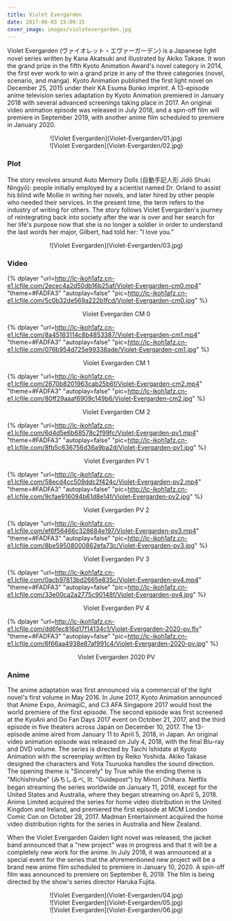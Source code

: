 ```yaml
---
title: Violet Evergarden
date: 2017-06-03 15:09:15
cover_image: images/violetevergarden.jpg
---
```

Violet Evergarden (ヴァイオレット・エヴァーガーデン) is a Japanese light novel series written by Kana Akatsuki and illustrated by Akiko Takase. It won the grand prize in the fifth Kyoto Animation Award's novel category in 2014, the first ever work to win a grand prize in any of the three categories (novel, scenario, and manga). Kyoto Animation published the first light novel on December 25, 2015 under their KA Esuma Bunko imprint.  A 13-episode anime television series adaptation by Kyoto Animation premiered in January 2018 with several advanced screenings taking place in 2017. An original video animation episode was released in July 2018, and a spin-off film will premiere in September 2019, with another anime film scheduled to premiere in January 2020.

<center>![Violet Evergarden](Violet-Evergarden/01.jpg)</center>

<center>![Violet Evergarden](Violet-Evergarden/02.jpg)</center>

### Plot
The story revolves around Auto Memory Dolls (自動手記人形 Jidō Shuki Ningyō): people initially employed by a scientist named Dr. Orland to assist his blind wife Mollie in writing her novels, and later hired by other people who needed their services. In the present time, the term refers to the industry of writing for others. The story follows Violet Evergarden's journey of reintegrating back into society after the war is over and her search for her life's purpose now that she is no longer a soldier in order to understand the last words her major, Gilbert, had told her: "I love you."

<center>![Violet Evergarden](Violet-Evergarden/03.jpg)</center>

### Video
{% dplayer "url=http://lc-ikoh1afz.cn-e1.lcfile.com/2ecec4a2d50db16b25af/Violet-Evergarden-cm0.mp4"  "theme=#FADFA3" "autoplay=false" "pic=http://lc-ikoh1afz.cn-e1.lcfile.com/5c0b32de569a222b1fcd/Violet-Evergarden-cm0.jpg" %}
<center>Violet Evergarden CM 0</center>

{% dplayer "url=http://lc-ikoh1afz.cn-e1.lcfile.com/8a45183114c8b4853387/Violet-Evergarden-cm1.mp4"  "theme=#FADFA3" "autoplay=false" "pic=http://lc-ikoh1afz.cn-e1.lcfile.com/076b954d725e99338ade/Violet-Evergarden-cm1.jpg" %}
<center>Violet Evergarden CM 1</center>

{% dplayer "url=http://lc-ikoh1afz.cn-e1.lcfile.com/2670b8201963cab25b6f/Violet-Evergarden-cm2.mp4"  "theme=#FADFA3" "autoplay=false" "pic=http://lc-ikoh1afz.cn-e1.lcfile.com/80ff29aaaf6909c149b6/Violet-Evergarden-cm2.jpg" %}
<center>Violet Evergarden CM 2</center>

{% dplayer "url=http://lc-ikoh1afz.cn-e1.lcfile.com/6d4d5e6b68578c2f99fc/Violet-Evergarden-pv1.mp4"  "theme=#FADFA3" "autoplay=false" "pic=http://lc-ikoh1afz.cn-e1.lcfile.com/8fb5c636756d36a9ba2d/Violet-Evergarden-pv1.jpg" %}
<center>Violet Evergarden PV 1</center>

{% dplayer "url=http://lc-ikoh1afz.cn-e1.lcfile.com/58ecd4cc509ddc2f424c/Violet-Evergarden-pv2.mp4"  "theme=#FADFA3" "autoplay=false" "pic=http://lc-ikoh1afz.cn-e1.lcfile.com/9cfae916094b61d8e14f/Violet-Evergarden-pv2.jpg" %}
<center>Violet Evergarden PV 2</center>


{% dplayer "url=http://lc-ikoh1afz.cn-e1.lcfile.com/ef6f56466c328684e197/Violet-Evergarden-pv3.mp4"  "theme=#FADFA3" "autoplay=false" "pic=http://lc-ikoh1afz.cn-e1.lcfile.com/8be59508000862efa73c/Violet-Evergarden-pv3.jpg" %}
<center>Violet Evergarden PV 3</center>

{% dplayer "url=http://lc-ikoh1afz.cn-e1.lcfile.com/0acb97813bd2665e835c/Violet-Evergarden-pv4.mp4"  "theme=#FADFA3" "autoplay=false" "pic=http://lc-ikoh1afz.cn-e1.lcfile.com/33e00ca2a2775c90148f/Violet-Evergarden-pv4.jpg" %}
<center>Violet Evergarden PV 4</center>

{% dplayer "url=http://lc-ikoh1afz.cn-e1.lcfile.com/dd6fec816d17f14134c1/Violet-Evergarden-2020-pv.flv"  "theme=#FADFA3" "autoplay=false" "pic=http://lc-ikoh1afz.cn-e1.lcfile.com/6f66aa4938e87af991c4/Violet-Evergarden-2020-pv.jpg" %}
<center>Violet Evergarden 2020 PV</center>

### Anime
The anime adaptation was first announced via a commercial of the light novel's first volume in May 2016. In June 2017, Kyoto Animation announced that Anime Expo, AnimagiC, and C3 AFA Singapore 2017 would host the world premiere of the first episode. The second episode was first screened at the KyoAni and Do Fan Days 2017 event on October 21, 2017, and the third episode in five theaters across Japan on December 10, 2017. The 13-episode anime aired from January 11 to April 5, 2018, in Japan. An original video animation episode was released on July 4, 2018, with the final Blu-ray and DVD volume. The series is directed by Taichi Ishidate at Kyoto Animation with the screenplay written by Reiko Yoshida. Akiko Takase designed the characters and Yota Tsuruoka handles the sound direction. The opening theme is "Sincerely" by True while the ending theme is "Michishirube" (みちしるべ, lit. "Guidepost") by Minori Chihara. Netflix began streaming the series worldwide on January 11, 2018, except for the United States and Australia, where they began streaming on April 5, 2018. Anime Limited acquired the series for home video distribution in the United Kingdom and Ireland, and premiered the first episode at MCM London Comic Con on October 28, 2017. Madman Entertainment acquired the home video distribution rights for the series in Australia and New Zealand.

When the Violet Evergarden Gaiden light novel was released, the jacket band announced that a "new project" was in progress and that it will be a completely new work for the anime. In July 2018, it was announced at a special event for the series that the aforementioned new project will be a brand new anime film scheduled to premiere in January 10, 2020. A spin-off film was announced to premiere on September 6, 2019. The film is being directed by the show's series director Haruka Fujita.

<center>![Violet Evergarden](Violet-Evergarden/04.jpg)</center>

<center>![Violet Evergarden](Violet-Evergarden/05.jpg)</center>

<center>![Violet Evergarden](Violet-Evergarden/06.jpg)</center>